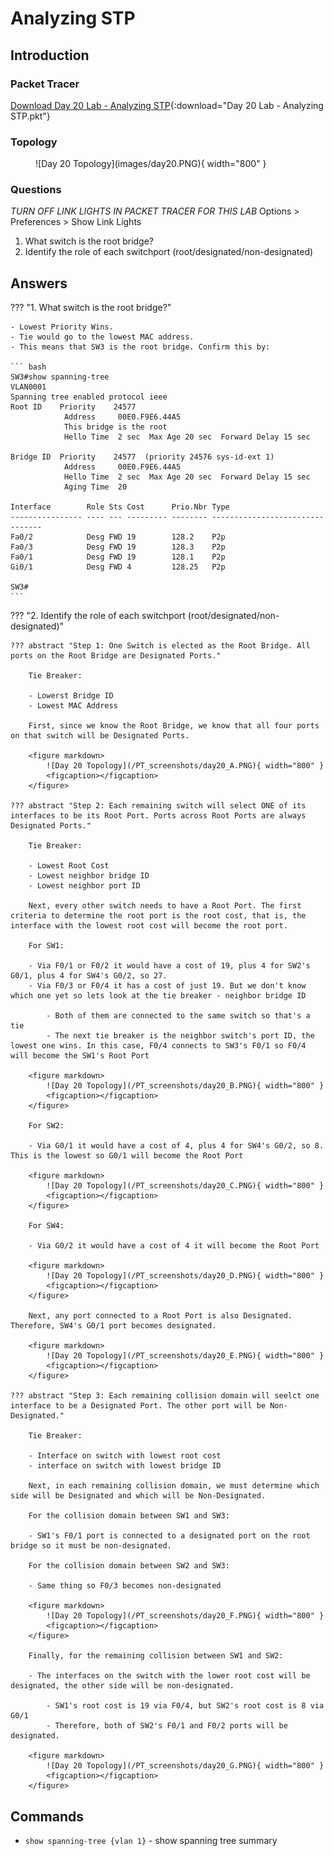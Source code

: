 # Analyzing STP

## Introduction

### Packet Tracer

[Download Day 20 Lab - Analyzing STP](../assets/packet-tracer-files/Day%2020%20Lab%20-%20Analyzing%20STP.pkt){:download="Day 20 Lab - Analyzing STP.pkt"}

### Topology

<figure markdown>
  ![Day 20 Topology](images/day20.PNG){ width="800" }
  <figcaption></figcaption>
</figure>

### Questions

*TURN OFF LINK LIGHTS IN PACKET TRACER FOR THIS LAB*
Options > Preferences > Show Link Lights

1. What switch is the root bridge?
2. Identify the role of each switchport (root/designated/non-designated)

## Answers

??? "1. What switch is the root bridge?"
        
    - Lowest Priority Wins.
    - Tie would go to the lowest MAC address.
    - This means that SW3 is the root bridge. Confirm this by:

    ``` bash
    SW3#show spanning-tree
    VLAN0001
    Spanning tree enabled protocol ieee
    Root ID    Priority    24577
                Address     00E0.F9E6.44A5
                This bridge is the root
                Hello Time  2 sec  Max Age 20 sec  Forward Delay 15 sec

    Bridge ID  Priority    24577  (priority 24576 sys-id-ext 1)
                Address     00E0.F9E6.44A5
                Hello Time  2 sec  Max Age 20 sec  Forward Delay 15 sec
                Aging Time  20

    Interface        Role Sts Cost      Prio.Nbr Type
    ---------------- ---- --- --------- -------- --------------------------------
    Fa0/2            Desg FWD 19        128.2    P2p
    Fa0/3            Desg FWD 19        128.3    P2p
    Fa0/1            Desg FWD 19        128.1    P2p
    Gi0/1            Desg FWD 4         128.25   P2p

    SW3#
    ```
    
??? "2. Identify the role of each switchport (root/designated/non-designated)"

    ??? abstract "Step 1: One Switch is elected as the Root Bridge. All ports on the Root Bridge are Designated Ports."

        Tie Breaker:
             
        - Lowerst Bridge ID
        - Lowest MAC Address

        First, since we know the Root Bridge, we know that all four ports on that switch will be Designated Ports.

        <figure markdown>
            ![Day 20 Topology](/PT_screenshots/day20_A.PNG){ width="800" }
            <figcaption></figcaption>
        </figure>

    ??? abstract "Step 2: Each remaining switch will select ONE of its interfaces to be its Root Port. Ports across Root Ports are always Designated Ports."

        Tie Breaker:
             
        - Lowest Root Cost
        - Lowest neighbor bridge ID
        - Lowest neighbor port ID

        Next, every other switch needs to have a Root Port. The first criteria to determine the root port is the root cost, that is, the interface with the lowest root cost will become the root port.

        For SW1:
        
        - Via F0/1 or F0/2 it would have a cost of 19, plus 4 for SW2's G0/1, plus 4 for SW4's G0/2, so 27.
        - Via F0/3 or F0/4 it has a cost of just 19. But we don't know which one yet so lets look at the tie breaker - neighbor bridge ID

            - Both of them are connected to the same switch so that's a tie
            - The next tie breaker is the neighbor switch's port ID, the lowest one wins. In this case, F0/4 connects to SW3's F0/1 so F0/4 will become the SW1's Root Port
        
        <figure markdown>
            ![Day 20 Topology](/PT_screenshots/day20_B.PNG){ width="800" }
            <figcaption></figcaption>
        </figure>

        For SW2:

        - Via G0/1 it would have a cost of 4, plus 4 for SW4's G0/2, so 8. This is the lowest so G0/1 will become the Root Port

        <figure markdown>
            ![Day 20 Topology](/PT_screenshots/day20_C.PNG){ width="800" }
            <figcaption></figcaption>
        </figure>

        For SW4:

        - Via G0/2 it would have a cost of 4 it will become the Root Port

        <figure markdown>
            ![Day 20 Topology](/PT_screenshots/day20_D.PNG){ width="800" }
            <figcaption></figcaption>
        </figure>

        Next, any port connected to a Root Port is also Designated. Therefore, SW4's G0/1 port becomes designated.

        <figure markdown>
            ![Day 20 Topology](/PT_screenshots/day20_E.PNG){ width="800" }
            <figcaption></figcaption>
        </figure>

    ??? abstract "Step 3: Each remaining collision domain will seelct one interface to be a Designated Port. The other port will be Non-Designated."

        Tie Breaker:
             
        - Interface on switch with lowest root cost
        - interface on switch with lowest bridge ID

        Next, in each remaining collision domain, we must determine which side will be Designated and which will be Non-Designated.

        For the collision domain between SW1 and SW3:

        - SW1's F0/1 port is connected to a designated port on the root bridge so it must be non-designated.

        For the collision domain between SW2 and SW3:

        - Same thing so F0/3 becomes non-designated

        <figure markdown>
            ![Day 20 Topology](/PT_screenshots/day20_F.PNG){ width="800" }
            <figcaption></figcaption>
        </figure>

        Finally, for the remaining collision between SW1 and SW2:
        
        - The interfaces on the switch with the lower root cost will be designated, the other side will be non-designated.

            - SW1's root cost is 19 via F0/4, but SW2's root cost is 8 via G0/1
            - Therefore, both of SW2's F0/1 and F0/2 ports will be designated.

        <figure markdown>
            ![Day 20 Topology](/PT_screenshots/day20_G.PNG){ width="800" }
            <figcaption></figcaption>
        </figure>


## Commands

* `show spanning-tree {vlan 1}` - show spanning tree summary
  